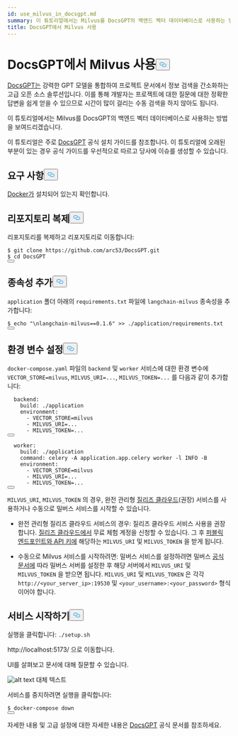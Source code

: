 ```yaml
---
id: use_milvus_in_docsgpt.md
summary: 이 튜토리얼에서는 Milvus를 DocsGPT의 백엔드 벡터 데이터베이스로 사용하는 방법을 보여드리겠습니다.
title: DocsGPT에서 Milvus 사용
---
```

<h1 id="Use-Milvus-in-DocsGPT" class="common-anchor-header">DocsGPT에서 Milvus 사용<button data-href="#Use-Milvus-in-DocsGPT" class="anchor-icon" translate="no">
      <svg translate="no"
        aria-hidden="true"
        focusable="false"
        height="20"
        version="1.1"
        viewBox="0 0 16 16"
        width="16"
      >
        <path
          fill="#0092E4"
          fill-rule="evenodd"
          d="M4 9h1v1H4c-1.5 0-3-1.69-3-3.5S2.55 3 4 3h4c1.45 0 3 1.69 3 3.5 0 1.41-.91 2.72-2 3.25V8.59c.58-.45 1-1.27 1-2.09C10 5.22 8.98 4 8 4H4c-.98 0-2 1.22-2 2.5S3 9 4 9zm9-3h-1v1h1c1 0 2 1.22 2 2.5S13.98 12 13 12H9c-.98 0-2-1.22-2-2.5 0-.83.42-1.64 1-2.09V6.25c-1.09.53-2 1.84-2 3.25C6 11.31 7.55 13 9 13h4c1.45 0 3-1.69 3-3.5S14.5 6 13 6z"
        ></path>
      </svg>
    </button></h1><p><a href="https://github.com/arc53/DocsGPT">DocsGPT는</a> 강력한 GPT 모델을 통합하여 프로젝트 문서에서 정보 검색을 간소화하는 고급 오픈 소스 솔루션입니다. 이를 통해 개발자는 프로젝트에 대한 질문에 대한 정확한 답변을 쉽게 얻을 수 있으므로 시간이 많이 걸리는 수동 검색을 하지 않아도 됩니다.</p>
<p>이 튜토리얼에서는 Milvus를 DocsGPT의 백엔드 벡터 데이터베이스로 사용하는 방법을 보여드리겠습니다.</p>
<div class="alert note">
<p>이 튜토리얼은 주로 <a href="https://github.com/arc53/DocsGPT?tab=readme-ov-file#quickstart">DocsGPT</a> 공식 설치 가이드를 참조합니다. 이 튜토리얼에 오래된 부분이 있는 경우 공식 가이드를 우선적으로 따르고 당사에 이슈를 생성할 수 있습니다.</p>
</div>
<h2 id="Requirements" class="common-anchor-header">요구 사항<button data-href="#Requirements" class="anchor-icon" translate="no">
      <svg translate="no"
        aria-hidden="true"
        focusable="false"
        height="20"
        version="1.1"
        viewBox="0 0 16 16"
        width="16"
      >
        <path
          fill="#0092E4"
          fill-rule="evenodd"
          d="M4 9h1v1H4c-1.5 0-3-1.69-3-3.5S2.55 3 4 3h4c1.45 0 3 1.69 3 3.5 0 1.41-.91 2.72-2 3.25V8.59c.58-.45 1-1.27 1-2.09C10 5.22 8.98 4 8 4H4c-.98 0-2 1.22-2 2.5S3 9 4 9zm9-3h-1v1h1c1 0 2 1.22 2 2.5S13.98 12 13 12H9c-.98 0-2-1.22-2-2.5 0-.83.42-1.64 1-2.09V6.25c-1.09.53-2 1.84-2 3.25C6 11.31 7.55 13 9 13h4c1.45 0 3-1.69 3-3.5S14.5 6 13 6z"
        ></path>
      </svg>
    </button></h2><p><a href="https://docs.docker.com/engine/install/">Docker가</a> 설치되어 있는지 확인합니다.</p>
<h2 id="Clone-the-repository" class="common-anchor-header">리포지토리 복제<button data-href="#Clone-the-repository" class="anchor-icon" translate="no">
      <svg translate="no"
        aria-hidden="true"
        focusable="false"
        height="20"
        version="1.1"
        viewBox="0 0 16 16"
        width="16"
      >
        <path
          fill="#0092E4"
          fill-rule="evenodd"
          d="M4 9h1v1H4c-1.5 0-3-1.69-3-3.5S2.55 3 4 3h4c1.45 0 3 1.69 3 3.5 0 1.41-.91 2.72-2 3.25V8.59c.58-.45 1-1.27 1-2.09C10 5.22 8.98 4 8 4H4c-.98 0-2 1.22-2 2.5S3 9 4 9zm9-3h-1v1h1c1 0 2 1.22 2 2.5S13.98 12 13 12H9c-.98 0-2-1.22-2-2.5 0-.83.42-1.64 1-2.09V6.25c-1.09.53-2 1.84-2 3.25C6 11.31 7.55 13 9 13h4c1.45 0 3-1.69 3-3.5S14.5 6 13 6z"
        ></path>
      </svg>
    </button></h2><p>리포지토리를 복제하고 리포지토리로 이동합니다:</p>
<pre><code translate="no" class="language-shell">$ git <span class="hljs-built_in">clone</span> https://github.com/arc53/DocsGPT.git
$ <span class="hljs-built_in">cd</span> DocsGPT
<button class="copy-code-btn"></button></code></pre>
<h2 id="Add-dependency" class="common-anchor-header">종속성 추가<button data-href="#Add-dependency" class="anchor-icon" translate="no">
      <svg translate="no"
        aria-hidden="true"
        focusable="false"
        height="20"
        version="1.1"
        viewBox="0 0 16 16"
        width="16"
      >
        <path
          fill="#0092E4"
          fill-rule="evenodd"
          d="M4 9h1v1H4c-1.5 0-3-1.69-3-3.5S2.55 3 4 3h4c1.45 0 3 1.69 3 3.5 0 1.41-.91 2.72-2 3.25V8.59c.58-.45 1-1.27 1-2.09C10 5.22 8.98 4 8 4H4c-.98 0-2 1.22-2 2.5S3 9 4 9zm9-3h-1v1h1c1 0 2 1.22 2 2.5S13.98 12 13 12H9c-.98 0-2-1.22-2-2.5 0-.83.42-1.64 1-2.09V6.25c-1.09.53-2 1.84-2 3.25C6 11.31 7.55 13 9 13h4c1.45 0 3-1.69 3-3.5S14.5 6 13 6z"
        ></path>
      </svg>
    </button></h2><p><code translate="no">application</code> 폴더 아래의 <code translate="no">requirements.txt</code> 파일에 <code translate="no">langchain-milvus</code> 종속성을 추가합니다:</p>
<pre><code translate="no" class="language-shell">$ <span class="hljs-built_in">echo</span> <span class="hljs-string">&quot;\nlangchain-milvus==0.1.6&quot;</span> &gt;&gt; ./application/requirements.txt
<button class="copy-code-btn"></button></code></pre>
<h2 id="Set-environment-variables" class="common-anchor-header">환경 변수 설정<button data-href="#Set-environment-variables" class="anchor-icon" translate="no">
      <svg translate="no"
        aria-hidden="true"
        focusable="false"
        height="20"
        version="1.1"
        viewBox="0 0 16 16"
        width="16"
      >
        <path
          fill="#0092E4"
          fill-rule="evenodd"
          d="M4 9h1v1H4c-1.5 0-3-1.69-3-3.5S2.55 3 4 3h4c1.45 0 3 1.69 3 3.5 0 1.41-.91 2.72-2 3.25V8.59c.58-.45 1-1.27 1-2.09C10 5.22 8.98 4 8 4H4c-.98 0-2 1.22-2 2.5S3 9 4 9zm9-3h-1v1h1c1 0 2 1.22 2 2.5S13.98 12 13 12H9c-.98 0-2-1.22-2-2.5 0-.83.42-1.64 1-2.09V6.25c-1.09.53-2 1.84-2 3.25C6 11.31 7.55 13 9 13h4c1.45 0 3-1.69 3-3.5S14.5 6 13 6z"
        ></path>
      </svg>
    </button></h2><p><code translate="no">docker-compose.yaml</code> 파일의 <code translate="no">backend</code> 및 <code translate="no">worker</code> 서비스에 대한 환경 변수에 <code translate="no">VECTOR_STORE=milvus</code>, <code translate="no">MILVUS_URI=...</code>, <code translate="no">MILVUS_TOKEN=...</code> 를 다음과 같이 추가합니다:</p>
<pre><code translate="no" class="language-yaml">  backend:
    build: ./application
    environment:
      - VECTOR_STORE=milvus
      - MILVUS_URI=...
      - MILVUS_TOKEN=...
<button class="copy-code-btn"></button></code></pre>
<pre><code translate="no" class="language-yaml">  worker:
    build: ./application
    <span class="hljs-built_in">command</span>: celery -A application.app.celery worker -l INFO -B
    environment:
      - VECTOR_STORE=milvus
      - MILVUS_URI=...
      - MILVUS_TOKEN=...
<button class="copy-code-btn"></button></code></pre>
<p><code translate="no">MILVUS_URI</code>, <code translate="no">MILVUS_TOKEN</code> 의 경우, 완전 관리형 <a href="https://zilliz.com/cloud">질리즈 클라우드</a>(권장) 서비스를 사용하거나 수동으로 밀버스 서비스를 시작할 수 있습니다.</p>
<ul>
<li><p>완전 관리형 질리즈 클라우드 서비스의 경우: 질리즈 클라우드 서비스 사용을 권장합니다. <a href="https://zilliz.com/cloud">질리즈 클라우드에서</a> 무료 체험 계정을 신청할 수 있습니다. 그 후 <a href="https://docs.zilliz.com/docs/on-zilliz-cloud-console#cluster-details">퍼블릭 엔드포인트와 API 키에</a> 해당하는 <code translate="no">MILVUS_URI</code> 및 <code translate="no">MILVUS_TOKEN</code> 을 받게 됩니다.</p></li>
<li><p>수동으로 Milvus 서비스를 시작하려면: 밀버스 서비스를 설정하려면 밀버스 <a href="https://milvus.io/docs/install_standalone-docker-compose.md">공식 문서에</a> 따라 밀버스 서버를 설정한 후 해당 서버에서 <code translate="no">MILVUS_URI</code> 및 <code translate="no">MILVUS_TOKEN</code> 을 받으면 됩니다. <code translate="no">MILVUS_URI</code> 및 <code translate="no">MILVUS_TOKEN</code> 은 각각 <code translate="no">http://&lt;your_server_ip&gt;:19530</code> 및 <code translate="no">&lt;your_username&gt;:&lt;your_password&gt;</code> 형식이어야 합니다.</p></li>
</ul>
<h2 id="Start-the-services" class="common-anchor-header">서비스 시작하기<button data-href="#Start-the-services" class="anchor-icon" translate="no">
      <svg translate="no"
        aria-hidden="true"
        focusable="false"
        height="20"
        version="1.1"
        viewBox="0 0 16 16"
        width="16"
      >
        <path
          fill="#0092E4"
          fill-rule="evenodd"
          d="M4 9h1v1H4c-1.5 0-3-1.69-3-3.5S2.55 3 4 3h4c1.45 0 3 1.69 3 3.5 0 1.41-.91 2.72-2 3.25V8.59c.58-.45 1-1.27 1-2.09C10 5.22 8.98 4 8 4H4c-.98 0-2 1.22-2 2.5S3 9 4 9zm9-3h-1v1h1c1 0 2 1.22 2 2.5S13.98 12 13 12H9c-.98 0-2-1.22-2-2.5 0-.83.42-1.64 1-2.09V6.25c-1.09.53-2 1.84-2 3.25C6 11.31 7.55 13 9 13h4c1.45 0 3-1.69 3-3.5S14.5 6 13 6z"
        ></path>
      </svg>
    </button></h2><p>실행을 클릭합니다: <code translate="no">./setup.sh</code></p>
<p>http://localhost:5173/ 으로 이동합니다.</p>
<p>UI를 살펴보고 문서에 대해 질문할 수 있습니다.</p>
<p>
  
   <span class="img-wrapper"> <img translate="no" src="/docs/v2.4.x/assets/doscgpt_ui.png" alt="alt text" class="doc-image" id="alt-text" />
   </span> <span class="img-wrapper"> <span>대체 텍스트</span> </span></p>
<p>서비스를 중지하려면 실행을 클릭합니다:</p>
<pre><code translate="no" class="language-shell">$ docker-compose down
<button class="copy-code-btn"></button></code></pre>
<p>자세한 내용 및 고급 설정에 대한 자세한 내용은 <a href="https://github.com/arc53/DocsGPT">DocsGPT</a> 공식 문서를 참조하세요.</p>

